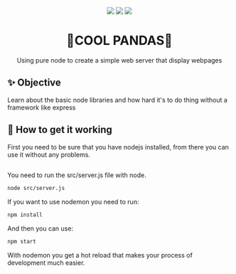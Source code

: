 <p align="center">
  <img src="https://img.shields.io/static/v1?label=NODE&message=JS&color=339933&style=for-the-badge&logo=node.js"/>
  <img src="https://img.shields.io/static/v1?label=Pure&message=CSS3&color=1572B6&style=for-the-badge&logo=css3"/>
  <img src="https://img.shields.io/static/v1?label=Pure&message=HTML&color=E34F26&style=for-the-badge&logo=html5"/>
</p>

<h1 align="center">🐼COOL PANDAS🐼</h1>

<p align="center">Using pure node to create a simple web server that display webpages</p>

## ✨ Objective
Learn about the basic node libraries and how hard it's to do thing without a framework like express

## 🔧 How to get it working
First you need to be sure that you have nodejs installed, from there you can use it without any problems.
##
You need to run the src/server.js file with node.
```bash
node src/server.js
```
If you want to use nodemon you need to run:
```bash
npm install 
```
And then you can use:
```bash
npm start
```
With nodemon you get a hot reload that makes your process of development much easier.
